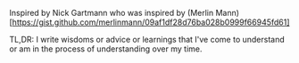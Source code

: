 Inspired by Nick Gartmann who was inspired by (Merlin Mann)[https://gist.github.com/merlinmann/09af1df28d76ba028b0999f66945fd61]

TL,DR: I write wisdoms or advice or learnings that I've come to understand or am in the process of understanding over my time. 

